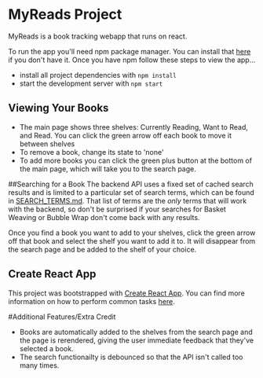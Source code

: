 # MyReads Project

MyReads is a book tracking webapp that runs on react. 

To run the app you'll need npm package manager. You can install that [here](https://www.npmjs.com/get-npm) if you don't have it.
Once you have npm follow these steps to view the app...
* install all project dependencies with `npm install`
* start the development server with `npm start`


## Viewing Your Books
* The main page shows three shelves: Currently Reading, Want to Read, and Read. You can click the green arrow off each book to move it between shelves
* To remove a book, change its state to 'none'
* To add more books you can click the green plus button at the bottom of the main page, which will take you to the search page.

##Searching for a Book
The backend API uses a fixed set of cached search results and is limited to a particular set of search terms, which can be found in [SEARCH_TERMS.md](SEARCH_TERMS.md). That list of terms are the _only_ terms that will work with the backend, so don't be surprised if your searches for Basket Weaving or Bubble Wrap don't come back with any results.

Once you find a book you want to add to your shelves, click the green arrow off that book and select the shelf you want to add it to. It will disappear from the search page and be added to the shelf of your choice.

## Create React App
This project was bootstrapped with [Create React App](https://github.com/facebookincubator/create-react-app). You can find more information on how to perform common tasks [here](https://github.com/facebookincubator/create-react-app/blob/master/packages/react-scripts/template/README.md).

#Additional Features/Extra Credit
* Books are automatically added to the shelves from the search page and the page is rerendered, giving the user immediate feedback that they've selected a book.
* The search functionailty is debounced so that the API isn't called too many times.
